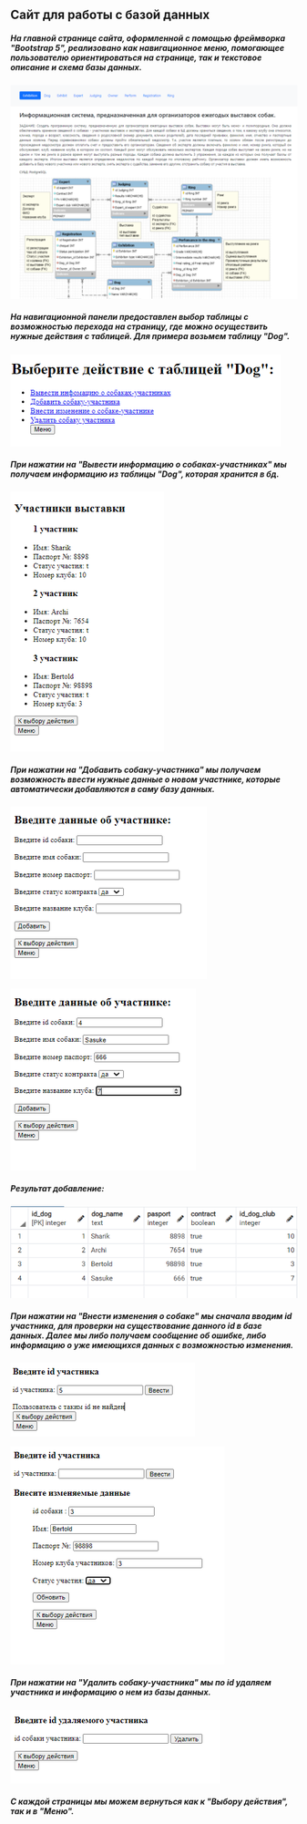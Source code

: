 ## Сайт для работы с базой данных 

##### На главной странице сайта, оформленной с помощью фреймворка "Bootstrap 5", реализовано как навигационное меню, помогающее пользователю ориентироваться на странице, так и текстовое описание и схема базы данных.

![](menu.PNG)

##### На навигационной панели предоставлен выбор таблицы с возможностью перехода на страницу, где можно осуществить нужные действия с таблицей. Для примера возьмем таблицу "Dog".

![](dog.PNG)

##### При нажатии на "Вывести информацию о собаках-участниках" мы получаем  информацию из таблицы "Dog", которая хранится в бд. 

![](1.PNG)

##### При нажатии на "Добавить собаку-участника" мы получаем возможность ввести нужные данные о новом участнике, которые автоматически добавляются в саму базу данных.

![](2.PNG)

![](2_1.PNG)

##### Результат добавление:

![](2_2.PNG)

##### При нажатии на "Внести изменения о собаке" мы сначала вводим id участника, для проверки на существование данного id в базе данных. Далее мы либо получаем сообщение об ошибке, либо информацию о уже имеющихся данных с возможностью изменения.

![](3.PNG)

![](3_1.PNG)

##### При нажатии на "Удалить собаку-участника" мы по id удаляем участника и информацию о нем из базы данных.

![](4.PNG)

##### С каждой страницы мы можем вернуться как к "Выбору действия", так и в "Меню".